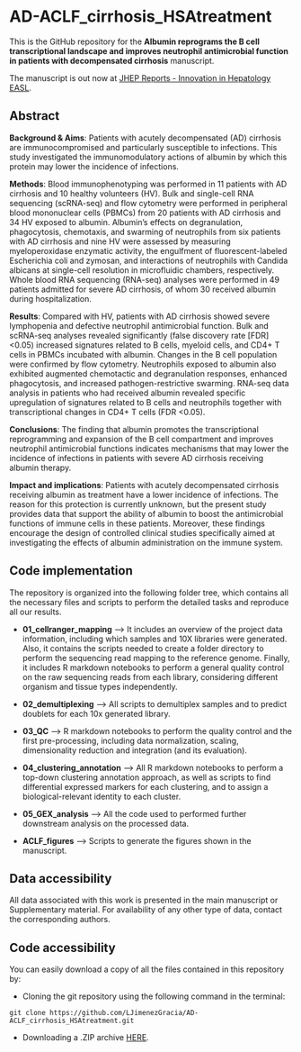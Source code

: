 # AD-ACLF_cirrhosis_HSAtreatment

This is the GitHub repository for the **Albumin reprograms the B cell transcriptional landscape and improves neutrophil antimicrobial function in patients with decompensated cirrhosis** manuscript.

The manuscript is out now at [JHEP Reports - Innovation in Hepatology EASL](https://doi.org/10.1016/j.jhepr.2024.101184).


## Abstract
**Background & Aims**: Patients with acutely decompensated (AD) cirrhosis are immunocompromised and particularly susceptible to infections. This study investigated the immunomodulatory actions of albumin by which this protein may lower the incidence of infections.

**Methods**: Blood immunophenotyping was performed in 11 patients with AD cirrhosis and 10 healthy volunteers (HV). Bulk and single-cell RNA sequencing (scRNA-seq) and flow cytometry were performed in peripheral blood mononuclear cells (PBMCs) from 20 patients with AD cirrhosis and 34 HV exposed to albumin. Albumin’s effects on degranulation, phagocytosis, chemotaxis, and swarming of neutrophils from six patients with AD cirrhosis and nine HV were assessed by measuring myeloperoxidase enzymatic activity, the engulfment of fluorescent-labeled Escherichia coli and zymosan, and interactions of neutrophils with Candida albicans at single-cell resolution in microfluidic chambers, respectively. Whole blood RNA sequencing (RNA-seq) analyses were performed in 49 patients admitted for severe AD cirrhosis, of whom 30 received albumin during hospitalization.

**Results**: Compared with HV, patients with AD cirrhosis showed severe lymphopenia and defective neutrophil antimicrobial function. Bulk and scRNA-seq analyses revealed significantly (false discovery rate [FDR] <0.05) increased signatures related to B cells, myeloid cells, and CD4+ T cells in PBMCs incubated with albumin. Changes in the B cell population were confirmed by flow cytometry. Neutrophils exposed to albumin also exhibited augmented chemotactic and degranulation responses, enhanced phagocytosis, and increased pathogen-restrictive swarming. RNA-seq data analysis in patients who had received albumin revealed specific upregulation of signatures related to B cells and neutrophils together with transcriptional changes in CD4+ T cells (FDR <0.05).

**Conclusions**: The finding that albumin promotes the transcriptional reprogramming and expansion of the B cell compartment and improves neutrophil antimicrobial functions indicates mechanisms that may lower the incidence of infections in patients with severe AD cirrhosis receiving albumin therapy.

**Impact and implications**: Patients with acutely decompensated cirrhosis receiving albumin as treatment have a lower incidence of infections. The reason for this protection is currently unknown, but the present study provides data that support the ability of albumin to boost the antimicrobial functions of immune cells in these patients. Moreover, these findings encourage the design of controlled clinical studies specifically aimed at investigating the effects of albumin administration on the immune system.


## Code implementation

The repository is organized into the following folder tree, which contains all the necessary files and scripts to perform the detailed tasks and reproduce all our results.

* **01_cellranger_mapping** --> It includes an overview of the project data information, including which samples and 10X libraries were generated. Also, it contains the scripts needed to create a folder directory to perform the sequencing read mapping to the reference genome. Finally, it includes R markdown notebooks to perform a general quality control on the raw sequencing reads from each library, considering different organism and tissue types independently.

* **02_demultiplexing** --> All scripts to demultiplex samples and to predict doublets for each 10x generated library. 
 
* **03_QC** --> R markdown notebooks to perform the quality control and the first pre-processing, including data normalization, scaling, dimensionality reduction and integration (and its evaluation).

* **04_clustering_annotation** --> All R markdown notebooks to perform a top-down clustering annotation approach, as well as scripts to find differential expressed markers for each clustering, and to assign a biological-relevant identity to each cluster.

* **05_GEX_analysis** --> All the code used to performed further downstream analysis on the processed data.
  
* **ACLF_figures** --> Scripts to generate the figures shown in the manuscript.


## Data accessibility

All data associated with this work is presented in the main manuscript or Supplementary material. 
For availability of any other type of data, contact the corresponding authors.

## Code accessibility

You can easily download a copy of all the files contained in this repository by:

* Cloning the git repository using the following command in the terminal:

`git clone https://github.com/LJimenezGracia/AD-ACLF_cirrhosis_HSAtreatment.git`

* Downloading a .ZIP archive [HERE](https://github.com/LJimenezGracia/AD-ACLF_cirrhosis_HSAtreatment/archive/refs/heads/main.zip).
